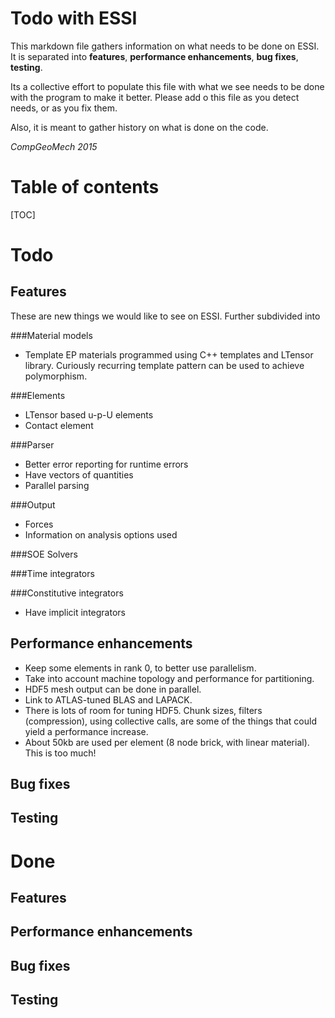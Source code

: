 Todo with ESSI
==============

This markdown file gathers information on what needs to be done on ESSI. It is separated
into **features**, **performance enhancements**, **bug fixes**, **testing**.


Its a collective effort to populate this file with what we see needs to be done
with the program to make it better.  Please add o this file as you detect needs, or as
you fix them.

Also, it is meant to gather history on what is done on the code.

*CompGeoMech 2015*


Table of contents
=================

[TOC]



Todo
=======


Features
---------

These are new things we would like to see on ESSI. Further subdivided into

###Material models

* Template EP materials programmed using C++ templates and LTensor library. Curiously recurring template pattern can be used to achieve polymorphism.

###Elements

* LTensor based u-p-U elements
* Contact element

###Parser

* Better error reporting for runtime errors
* Have vectors of quantities
* Parallel parsing

###Output

* Forces
* Information on analysis options used

###SOE Solvers


###Time integrators


###Constitutive integrators

* Have implicit integrators


Performance enhancements
------------------------

* Keep some elements in rank 0, to better use parallelism.
* Take into account machine topology and performance for partitioning.
* HDF5 mesh output can be done in parallel. 
* Link to ATLAS-tuned BLAS and LAPACK.
* There is lots of room for tuning HDF5. Chunk sizes, filters (compression), using collective calls, are some of the things that could yield a performance increase.
* About 50kb are used per element (8 node brick, with linear material). This is too much!



Bug fixes
---------



Testing
-------









Done
====



Features
---------



Performance enhancements
------------------------



Bug fixes
---------



Testing
-------

